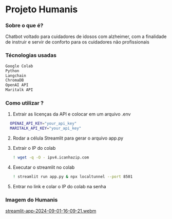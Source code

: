# Projeto Humanis

### Sobre o que é? 
Chatbot voltado para cuidadores de idosos com alzheimer, com a finalidade de instruir e servir de conforto para os cuidadores não profissionais

### Técnologias usadas
```bash
Google Colab
Python
Langchain
ChromaDB
OpenAI API
Maritalk API
```

### Como utilizar ?
1. Extrair as licenças da API e colocar em um arquivo .env
```bash
  OPENAI_API_KEY="your_api_key"
  MARITALK_API_KEY="your_api_key"
```
2. Rodar a célula Streamlit para gerar o arquivo app.py
   
4. Extrair o IP do colab
   ```bash
   ! wget -q -O - ipv4.icanhazip.com
   ```
5. Executar o streamlit no colab
   ```bash
   ! streamlit run app.py & npx localtunnel --port 8501
   ```
6. Entrar no link e colar o IP do colab na senha

### Imagem do Humanis
[streamlit-app-2024-09-01-16-09-21.webm](https://github.com/user-attachments/assets/fca3cf25-3588-445e-a0e4-16afef210fba)

